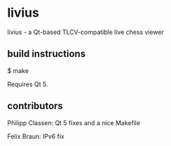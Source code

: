 livius
======

livius - a Qt-based TLCV-compatible live chess viewer

build instructions
------------------

$ make

Requires Qt 5.

contributors
------------
Philipp Classen:
    Qt 5 fixes and a nice Makefile

Felix Braun:
    IPv6 fix
